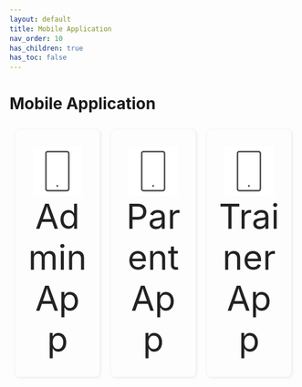```yaml
---
layout: default
title: Mobile Application
nav_order: 10
has_children: true
has_toc: false
---
```


# Mobile Application

<style>
  .flex {display:flex;flex-wrap: wrap;}
  .flex .flex-item {
    flex-grow: 1;
    width: 10%;
    text-align: center;
    box-shadow: #ebebeb 1px 1px 5px 1px;
    border-radius: 8px;
    margin: 2%;
  }
  .flex-item a {
    border-radius: 8px;
    text-align:center;
    text-decoration: none;
    padding: 30px 20px;
    display:block;
    color:#222;
  }
  .flex-item img{
    vertical-align: top;
    width: 80%;
    opacity:0.75;
  }
  .flex-item a span{
    display:block;
    font-size: 1.5vh;
  }
</style>

<div class="flex">

  <div class="flex-item">
    <a href="/app/admin-app/">
      <img src="../assets/images/mobile.svg" width="75" />
      <span>Admin App</span>
    </a>
  </div>

  <div class="flex-item">
    <a href="/app/parent-app/">
      <img src="../assets/images/mobile.svg" width="75" />
      <span>Parent App</span>
    </a>
  </div>

  <div class="flex-item">
    <a href="/app/trainer-app/">
      <img src="../assets/images/mobile.svg" width="75" />
      <span>Trainer App</span>
    </a>
  </div>

</div>
